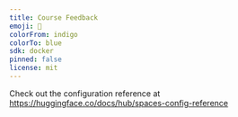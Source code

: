 ```yaml
---
title: Course Feedback
emoji: 🐨
colorFrom: indigo
colorTo: blue
sdk: docker
pinned: false
license: mit
---
```


Check out the configuration reference at https://huggingface.co/docs/hub/spaces-config-reference
